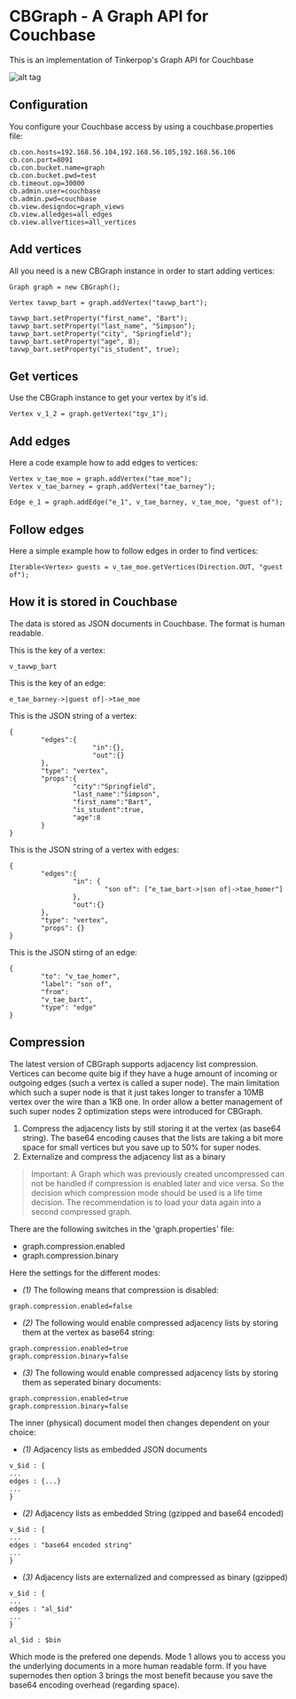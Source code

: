 # CBGraph - A Graph API for Couchbase

This is an implementation of Tinkerpop's Graph API for Couchbase

![alt tag](https://raw.github.com/dmaier-couchbase/cb-graph-viz/master/screenshot.png)


## Configuration

You configure your Couchbase access by using a couchbase.properties file:

```
cb.con.hosts=192.168.56.104,192.168.56.105,192.168.56.106
cb.con.port=8091
cb.con.bucket.name=graph
cb.con.bucket.pwd=test
cb.timeout.op=30000
cb.admin.user=couchbase
cb.admin.pwd=couchbase
cb.view.designdoc=graph_views
cb.view.alledges=all_edges
cb.view.allvertices=all_vertices
```

## Add vertices

All you need is a new CBGraph instance in order to start adding vertices:

```
Graph graph = new CBGraph();

Vertex tavwp_bart = graph.addVertex("tavwp_bart");
        
tavwp_bart.setProperty("first_name", "Bart");
tavwp_bart.setProperty("last_name", "Simpson");
tavwp_bart.setProperty("city", "Springfield");
tavwp_bart.setProperty("age", 8);
tavwp_bart.setProperty("is_student", true);
```

## Get vertices

Use the CBGraph instance to get your vertex by it's id.

```
Vertex v_1_2 = graph.getVertex("tgv_1");
```

## Add edges

Here a code example how to add edges to vertices:

```
Vertex v_tae_moe = graph.addVertex("tae_moe");
Vertex v_tae_barney = graph.addVertex("tae_barney");
         
Edge e_1 = graph.addEdge("e_1", v_tae_barney, v_tae_moe, "guest of");
```
## Follow edges

Here a simple example how to follow edges in order to find vertices:

```
Iterable<Vertex> guests = v_tae_moe.getVertices(Direction.OUT, "guest of");
```


## How it is stored in Couchbase

The data is stored as JSON documents in Couchbase. The format is human readable.

This is the key of a vertex:

```
v_tavwp_bart
```

This is the key of an edge:

```
e_tae_barney->|guest of|->tae_moe
```

This is the JSON string of a vertex:

```
{
        "edges":{
                     "in":{},
                     "out":{}
        },
        "type": "vertex",
        "props":{
                "city":"Springfield",
                "last_name":"Simpson",
                "first_name":"Bart",
                "is_student":true,
                "age":8
        }
}
```

This is the JSON string of a vertex with edges:

```
{
        "edges":{
                "in": {
                        "son of": ["e_tae_bart->|son of|->tae_homer"]
                },
                "out":{}
        },
        "type": "vertex",
        "props": {}
}
```

This is the JSON stirng of an edge:

```
{
        "to": "v_tae_homer",
        "label": "son of",
        "from":
        "v_tae_bart",
        "type": "edge"
}
```

## Compression

The latest version of CBGraph supports adjacency list compression. Vertices can become quite big if they have a huge amount of incoming or outgoing edges (such a vertex is called a super node). The main limitation which such a super node is that it just takes longer to transfer a 10MB vertex over the wire than a 1KB one. In order allow a better management of such super nodes 2 optimization steps were introduced for CBGraph.

1. Compress the adjacency lists by still storing it at the vertex (as base64 string). The base64 encoding causes that the lists are taking a bit more space for small vertices but you save up to 50% for super nodes.
2. Externalize and compress the adjacency list as a binary


> Important:
> A Graph which was previously created uncompressed can not be handled if compression is enabled later and vice versa. 
> So the decision which compression mode should be used is a life time decision.
> The recommendation is to load your data again into a second compressed graph.

There are the following switches in the 'graph.properties' file:

* graph.compression.enabled
* graph.compression.binary

Here the settings for the different modes:

* *(1)* The following means that compression is disabled:

```
graph.compression.enabled=false
```

* *(2)* The following would enable compressed adjacency lists by storing them at the vertex as base64 string:

```
graph.compression.enabled=true
graph.compression.binary=false
```

* *(3)* The following would enable compressed adjacency lists by storing them as seperated binary documents:

```
graph.compression.enabled=true
graph.compression.binary=false
```

The inner (physical) document model then changes dependent on your choice:

* *(1)* Adjacency lists as embedded JSON documents

```
v_$id : {
...
edges : {...}
...
}
```

* *(2)* Adjacency lists as embedded String (gzipped and base64 encoded)

```
v_$id : {
...
edges : "base64 encoded string"
...
}
```

* *(3)* Adjacency lists are externalized and compressed as binary (gzipped)

```
v_$id : {
...
edges : "al_$id"
...
}

al_$id : $bin
```

Which mode is the prefered one depends. Mode 1 allows you to access you the underlying documents in a more human readable form. If you have supernodes then option 3 brings the most benefit because you save the base64 encoding overhead (regarding space).
